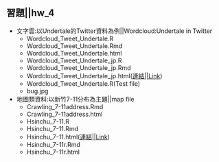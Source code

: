 ﻿## 習題||hw_4
- 文字雲:以Undertale的Twitter資料為例||Wordcloud:Undertale in Twitter
 	- Wordcloud_Tweet_Undertale.R
	- Wordcloud_Tweet_Undertale.Rmd
	- Wordcloud_Tweet_Undertale.html
	- Wordcloud_Tweet_Undertale_jp.R
	- Wordcloud_Tweet_Undertale_jp.Rmd
	- Wordcloud_Tweet_Undertale_jp.html([連結||Link](https://perilium.github.io/NTU-CSX4001/Week_4/hw_4/Wordcloud/Wordcloud_Tweet_Undertale_jp.html))
	- Wordcloud_Tweet_Undertale.R(Test file)
	- bug.jpg
- 地圖類資料:以新竹7-11分布為主題||map file
	- Crawling_7-11address.Rmd
	- Crawling_7-11address.html
	- Hsinchu_7-11.R
	- Hsinchu_7-11.Rmd
	- Hsinchu_7-11.html([連結||Link](https://perilium.github.io/NTU-CSX4001/Week_4/hw_4/map/Hsinchu_7-11.html))
	- Hsinchu_7-11r.Rmd
	- Hsinchu_7-11r.html
	

